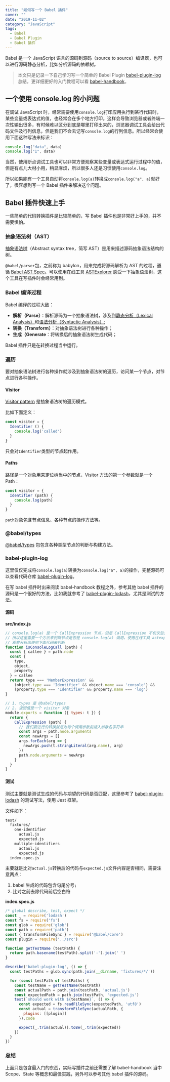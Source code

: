 ```yaml
---
title: "如何写一个 Babel 插件"
cover: ""
date: "2019-11-02"
category: "JavaScript"
tags:
  - Babel
  - Babel Plugin
  - Babel 插件
---
```


Babel 是一个 JavaScript 语言的源码到源码（source to source）编译器，也可以进行源码静态分析，比如分析源码的依赖树。

> 本文只是记录一下自己学习写一个简单的 Babel Plugin [babel-plugin-log](https://www.npmjs.com/package/babel-plugin-log) 总结，更详细更好的入门教程可以看 [babel-handbook](https://github.com/jamiebuilds/babel-handbook)。

## 一个使用 console.log 的小问题

在调试 JavaScript 时，经常需要使用`console.log`打印应用执行到某行代码时，某些变量或表达式的值，也经常会在多个地方打印。这样会导致浏览器或者终端一次性输出很多，有时候难以区分到底是哪里打印出来的，浏览器调试工具会给出代码文件及行列信息，但是我们不会去记写`console.log`的行列信息。所以经常会使用下面这种写法来标识：

```js
console.log("data", data)
console.log("1", data)
```

当然，使用断点调试工具也可以非常方便观察某些变量或表达式运行过程中的值，但是有点儿大材小用，稍显麻烦，所以很多人还是习惯使用`console.log`。

所以如果能有一个工具自动将`console.log(a)`转换成`console.log("a", a)`就好了，很容想到写一个 Babel 插件来解决这个问题。

## Babel 插件快速上手

一些简单的代码转换插件是比较简单的，写 Babel 插件也是非常好上手的，并不需要惧怕。

### 抽象语法树（AST）

[抽象语法树](https://en.wikipedia.org/wiki/Abstract_syntax_tree)（Abstract syntax tree，简写 AST）是用来描述源码抽象语法结构的树。

`@babel/parser`包，之前称为 babylon，用来完成将源码解析为 AST 的过程，遵循 [Babel AST Spec](https://github.com/babel/babel/blob/master/packages/babel-parser/ast/spec.md)。可以使用在线工具 [ASTExplorer](https://astexplorer.net/) 感受一下抽象语法树，这个工具在写插件时会经常用到。

### Babel 编译过程

Babel 编译的过程大致：

* **解析（Parse）**：解析源码为一个抽象语法树，涉及到[静态分析（Lexical Analysis）](https://en.wikipedia.org/wiki/Lexical_analysis)和[语法分析（Syntactic Analysis）](https://en.wikipedia.org/wiki/Parsing);
* **转换（Transform）**：对抽象语法树进行各种操作；
* **生成（Generate**：将转换后的抽象语法树生成代码；

Babel 插件只是在转换过程当中运行。

### 遍历

要对抽象语法树进行各种操作就涉及到抽象语法树的遍历，访问某一个节点，对节点进行各种操作。

#### Visitor

[Visitor pattern](https://en.wikipedia.org/wiki/Visitor_pattern) 是抽象语法树的遍历模式。

比如下面定义：

```js
const visitor = {
  Identifier () {
    console.log('called')
  }
}
```

只会对`Identifier`类型的节点起作用。

#### Paths

路径是一个对象用来定位树当中的节点，Visitor 方法的第一个参数就是一个 Path：

```js
const visitor = {
  Identifier (path) {
    console.log(path)
  }
}
```

`path`对象包含节点信息、各种节点的操作方法等。

### @babel/types

[@babel/types](https://babeljs.io/docs/en/next/babel-types) 包包含各种类型节点的判断与构建方法。

### babel-plugin-log

这里仅仅完成将`console.log(a)`转换为`console.log("a", a)`的操作，完整源码可以查看代码仓库 [babel-plugin-log](https://github.com/Alex1990/babel-plugin-log)。

在写 babel 插件时出来阅读 babel-handbook 教程之外，参考其他 babel 插件的源码是一个很好的方法，比如我就参考了 [babel-plugin-lodash](https://github.com/lodash/babel-plugin-lodash)，尤其是测试的方法。

#### 源码

**src/index.js**

```js
// console.log(a) 是一个 CallExpression 节点，但是 CallExpression 不仅仅包含 console.log(a)
// 所以这里需要一个方法来判断节点是否是 console.log(a) 调用，使用在线工具 astexplorer.net 可以
// 观察分析出使用下面代码来判断
function isConsoleLogCall (path) {
  const { callee } = path.node
  const {
    type,
    object,
    property
  } = callee
  return type === 'MemberExpression' &&
    (object.type === 'Identifier' && object.name === 'console') &&
    (property.type === 'Identifier' && property.name === 'log')
}

// 1. types 是 @babel/types
// 2. 返回值是一个 visitor 对象
module.exports = function ({ types: t }) {
  return {
    CallExpression (path) {
      // 我们要进行的转换就是为每个调用参数前插入参数名字符串
      const args = path.node.arguments
      const newArgs = []
      args.forEach(arg => {
        newArgs.push(t.stringLiteral(arg.name), arg)
      })
      path.node.arguments = newArgs
    }
  }
}
```

#### 测试

测试主要就是测试生成的代码与期望的代码是否匹配，这里参考了 [babel-plugin-lodash](https://github.com/lodash/babel-plugin-lodash) 的测试写法，使用 Jest 框架。

文件如下：

```txt
test/
  fixtures/
    one-identifier
      actual.js
      expected.js
    multiple-identifiers
      actaul.js
      expected.js
  index.spec.js
```

主要就是比对`actual.js`转换后的代码与`expected.js`文件内容是否相同，需要注意两点：

1. babel 生成的代码包含句尾分号`;`
2. 比对之前去除代码前后空白符

**index.spec.js**

```js
/* global describe, test, expect */
const _ = require('lodash')
const fs = require('fs')
const glob = require('glob')
const path = require('path')
const { transformFileSync } = require('@babel/core')
const plugin = require('../src')

function getTestName (testPath) {
  return path.basename(testPath).split('-').join(' ')
}

describe('babel-plugin-log', () => {
  const testPaths = glob.sync(path.join(__dirname, 'fixtures/*/'))

  for (const testPath of testPaths) {
    const testName = getTestName(testPath)
    const actualPath = path.join(testPath, 'actual.js')
    const expectedPath = path.join(testPath, 'expected.js')
    test(`should work with ${testName}`, () => {
      const expected = fs.readFileSync(expectedPath, 'utf8')
      const actual = transformFileSync(actualPath, {
        plugins: [[plugin]]
      }).code

      expect(_.trim(actual)).toBe(_.trim(expected))
    })
  }
})
```

### 总结

上面只是包含最入门的东西，实际写插件之前还需要了解 babel-handbook 当中 Scope、State 等概念和最佳实践，另外可以参考其他 babel 插件的源码。